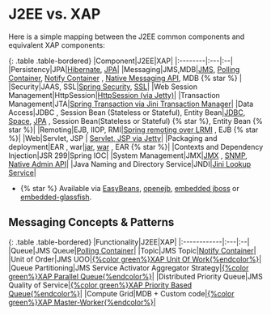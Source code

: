 # J2EE vs. XAP

Here is a simple mapping between the J2EE common components and equivalent XAP components:

{: .table .table-bordered}
|Component|J2EE|XAP|
|:--------|:---|:--|
|Persistency|JPA|[Hibernate]({%latestjavaurl%}/hibernate-space-persistency.html), [JPA]({%latestjavaurl%}/jpa-api.html)|
|Messaging|JMS,MDB|[JMS]({%latestjavaurl%}/messaging-support.html), [Polling Container]({%latestjavaurl%}/polling-container.html), [Notify Container]({%latestjavaurl%}/notify-container.html) , [Native Messaging API]({%latestjavaurl%}/session-based-messaging-api.html), MDB {% star %} |
|Security|JAAS, SSL|[Spring Security]({%latestjavaurl%}/spring-security-bridge.html), [SSL]({%latestjavaurl%}/securing-the-transport-layer-(using-ssl).html)|
|Web Session Management|HttpSession|[HttpSession (via Jetty)]({%latestjavaurl%}/http-session-management.html)|
|Transaction Management|JTA|[Spring Transaction via Jini Transaction Manager]({%latestjavaurl%}/transaction-management.html)|
|Data Access|JDBC , Session Bean (Stateless or Stateful), Entity Bean|[JDBC]({%latestjavaurl%}/jdbc-driver.html), [Space]({%latestjavaurl%}/the-gigaspace-interface.html), [JPA]({%latestjavaurl%}/jpa-api.html) , Session Bean(Stateless or Stateful) {% star %}, Entity Bean {% star %}|
|Remoting|EJB, IIOP, RMI|[Spring remoting over LRMI]({%latestjavaurl%}/executor-based-remoting.html) , EJB {% star %}|
|Web|Servlet, JSP | [Servlet, JSP via Jetty](%latestjavaurl%}/web-application-support.html)|
|Packaging and deployment|EAR , war|[jar]({%latestjavaurl%}/the-processing-unit-structure-and-configuration.html), [war]({%latestjavaurl%}/web-application-support.html) , EAR {% star %}|
|Contexts and Dependency Injection|JSR 299|Spring IOC|
|System Management|JMX|[JMX]({%latestjavaurl%}/snmp-connectivity-via-alert-logging-gateway.html) , [SNMP]({%latestjavaurl%}/snmp-connectivity-via-alert-logging-gateway.html), [Native Admin API]({%latestjavaurl%}/administration-and-monitoring-api.html)|
|Java Naming and Directory Service|JNDI|[Jini Lookup Service](./about-jini.html)|

-  {% star %} Available via [EasyBeans](http://www.easybeans.net/xwiki/bin/view/Main/WebHome), [openejb](http://openejb.apache.org), [embedded jboss](http://docs.jboss.org/ejb3/embedded/embedded.html) or [embedded-glassfish](http://embedded-glassfish.java.net).

## Messaging Concepts & Patterns

{: .table .table-bordered}
|Functionality|J2EE|XAP|
|:------------|:---|:--|
|Queue|JMS Queue|[Polling Container]({%latestjavaurl%}/polling-container.html)|
|Topic|JMS Topic|[Notify Container]({%latestjavaurl%}/notify-container.html)|
|Unit of Order|JMS UOO|[{%color green%}XAP Unit Of Work{%endcolor%}](/sbp/unit-of-work.html)|
|Queue Partitioning|JMS Service Activator Aggregator Strategy|[{%color green%}XAP Parallel Queue{%endcolor%}](/sbp/parallel-queue-pattern.html)|
|Distributed Priority Queue|JMS Quality of Service|[{%color green%}XAP Priority Based Queue{%endcolor%}](/sbp/priority-based-queue.html)|
|Compute Grid|MDB + Custom code|[{%color green%}XAP Master-Worker{%endcolor%}](/sbp/master-worker-pattern.html)|
